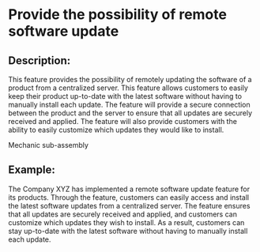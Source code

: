 # Provide the possibility of remote software update

## Description:
This feature provides the possibility of remotely updating the software of a product from a centralized server. This feature allows customers to easily keep their product up-to-date with the latest software without having to manually install each update. The feature will provide a secure connection between the product and the server to ensure that all updates are securely received and applied. The feature will also provide customers with the ability to easily customize which updates they would like to install.

Mechanic sub-assembly

## Example:
The Company XYZ has implemented a remote software update feature for its products. Through the feature, customers can easily access and install the latest software updates from a centralized server. The feature ensures that all updates are securely received and applied, and customers can customize which updates they wish to install. As a result, customers can stay up-to-date with the latest software without having to manually install each update.